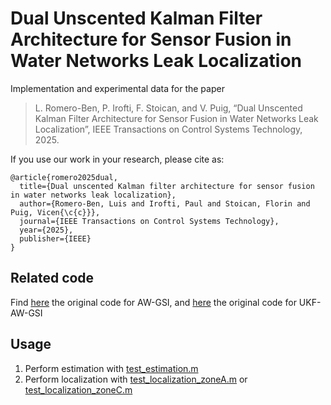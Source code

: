# Dual Unscented Kalman Filter Architecture for Sensor Fusion in Water Networks Leak Localization

Implementation and experimental data for the paper

> L. Romero-Ben, P. Irofti, F. Stoican, and V. Puig,
“Dual Unscented Kalman Filter Architecture for Sensor Fusion in Water Networks Leak Localization”, IEEE Transactions on Control Systems Technology, 2025.

If you use our work in your research, please cite as:
```
@article{romero2025dual,
  title={Dual unscented Kalman filter architecture for sensor fusion in water networks leak localization},
  author={Romero-Ben, Luis and Irofti, Paul and Stoican, Florin and Puig, Vicen{\c{c}}},
  journal={IEEE Transactions on Control Systems Technology},
  year={2025},
  publisher={IEEE}
}
```

## Related code

Find [here](https://github.com/pirofti/AW-GSI-DL/) the original code for AW-GSI, and [here](https://github.com/luisromeroben/UKF-AW-GSI/) the original code for UKF-AW-GSI

## Usage

1. Perform estimation
   with [test_estimation.m](test_estimation.m)
2. Perform localization with [test_localization_zoneA.m](test_localization_zoneA.m) or [test_localization_zoneC.m](test_localization_zoneC.m)
